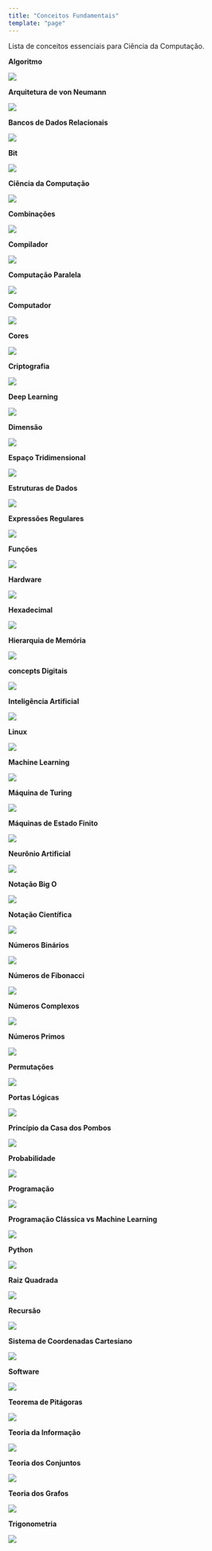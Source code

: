 ```yaml
---
title: "Conceitos Fundamentais"
template: "page"
---
```


Lista de conceitos essenciais para Ciência da Computação.

<b>Algoritmo</b>

<a href="https://github.com/the-akira/CC33Z/blob/master/Ganita/Documentos/Algorithm.pdf"><img src="/concepts/Algorithm.png" /></a>

<b>Arquitetura de von Neumann</b>

<a href="https://github.com/the-akira/CC33Z/blob/master/Ganita/Documentos/vonNeumann.pdf"><img src="/concepts/vonNeumann.png" /></a>

<b>Bancos de Dados Relacionais</b>

<a href="https://github.com/the-akira/CC33Z/blob/master/Ganita/Documentos/DB.pdf"><img src="/concepts/DB.png" /></a>

<b>Bit</b>

<a href="https://github.com/the-akira/CC33Z/blob/master/Ganita/Documentos/Bit.pdf"><img src="/concepts/Bit.png" /></a>

<b>Ciência da Computação</b>

<a href="https://github.com/the-akira/CC33Z/blob/master/Ganita/Documentos/ComputerScience.pdf"><img src="/concepts/ComputerScience.png" /></a>

<b>Combinações</b>

<a href="https://github.com/the-akira/CC33Z/blob/master/Ganita/Documentos/Combinations.pdf"><img src="/concepts/Combinations.png" /></a>

<b>Compilador</b>

<a href="https://github.com/the-akira/CC33Z/blob/master/Ganita/Documentos/Compiler.pdf"><img src="/concepts/Compiler.png" /></a>

<b>Computação Paralela</b>

<a href="https://github.com/the-akira/CC33Z/blob/master/Ganita/Documentos/ParallelComputing.pdf"><img src="/concepts/ParallelComputing.png" /></a>

<b>Computador</b>

<a href="https://github.com/the-akira/CC33Z/blob/master/Ganita/Documentos/Computer.pdf"><img src="/concepts/Computer.png" /></a>

<b>Cores</b>

<a href="https://github.com/the-akira/CC33Z/blob/master/Ganita/Documentos/Colors.pdf"><img src="/concepts/Colors.png" /></a>

<b>Criptografia</b>

<a href="https://github.com/the-akira/CC33Z/blob/master/Ganita/Documentos/Cryptography.pdf"><img src="/concepts/Cryptography.png" /></a>

<b>Deep Learning</b>

<a href="https://github.com/the-akira/CC33Z/blob/master/Ganita/Documentos/DeepLearning.pdf"><img src="/concepts/DeepLearning.png" /></a>

<b>Dimensão</b>

<a href="https://github.com/the-akira/CC33Z/blob/master/Ganita/Documentos/Dimension.pdf"><img src="/concepts/Dimension.png" /></a>

<b>Espaço Tridimensional</b>

<a href="https://github.com/the-akira/CC33Z/blob/master/Ganita/Documentos/3D.pdf"><img src="/concepts/3D.png" /></a>

<b>Estruturas de Dados</b>

<a href="https://github.com/the-akira/CC33Z/blob/master/Ganita/Documentos/DS.pdf"><img src="/concepts/DS.png" /></a>

<b>Expressões Regulares</b>

<a href="https://github.com/the-akira/CC33Z/blob/master/Ganita/Documentos/RegExp.pdf"><img src="/concepts/RegExp.png" /></a>

<b>Funções</b>

<a href="https://github.com/the-akira/CC33Z/blob/master/Ganita/Documentos/Function.pdf"><img src="/concepts/Function.png" /></a>

<b>Hardware</b>

<a href="https://github.com/the-akira/CC33Z/blob/master/Ganita/Documentos/Hardware.pdf"><img src="/concepts/Hardware.png" /></a>

<b>Hexadecimal</b>

<a href="https://github.com/the-akira/CC33Z/blob/master/Ganita/Documentos/Hexadecimal.pdf"><img src="/concepts/Hexadecimal.png" /></a>

<b>Hierarquia de Memória</b>

<a href="https://github.com/the-akira/CC33Z/blob/master/Ganita/Documentos/MemoryHierarchy.pdf"><img src="/concepts/MemoryHierarchy.png" /></a>

<b>concepts Digitais</b>

<a href="https://github.com/the-akira/CC33Z/blob/master/Ganita/Documentos/Images.pdf"><img src="/concepts/Images.png" /></a>

<b>Inteligência Artificial</b>

<a href="https://github.com/the-akira/CC33Z/blob/master/Ganita/Documentos/AI.pdf"><img src="/concepts/AI.png" /></a>

<b>Linux</b>

<a href="https://github.com/the-akira/CC33Z/blob/master/Ganita/Documentos/Linux.pdf"><img src="/concepts/Linux.png" /></a>

<b>Machine Learning</b>

<a href="https://github.com/the-akira/CC33Z/blob/master/Ganita/Documentos/MachineLearning.pdf"><img src="/concepts/MachineLearning.png" /></a>

<b>Máquina de Turing</b>

<a href="https://github.com/the-akira/CC33Z/blob/master/Ganita/Documentos/Turing.pdf"><img src="/concepts/Turing.png" /></a>

<b>Máquinas de Estado Finito</b>

<a href="https://github.com/the-akira/CC33Z/blob/master/Ganita/Documentos/FSM.pdf"><img src="/concepts/FSM.png" /></a>

<b>Neurônio Artificial</b>

<a href="https://github.com/the-akira/CC33Z/blob/master/Ganita/Documentos/ArtificialNeuron.pdf"><img src="/concepts/ArtificialNeuron.png" /></a>

<b>Notação Big O</b>

<a href="https://github.com/the-akira/CC33Z/blob/master/Ganita/Documentos/BigO.pdf"><img src="/concepts/BigO.png" /></a>

<b>Notação Científica</b>

<a href="https://github.com/the-akira/CC33Z/blob/master/Ganita/Documentos/ScientificNotation.pdf"><img src="/concepts/ScientificNotation.png" /></a>

<b>Números Binários</b>

<a href="https://github.com/the-akira/CC33Z/blob/master/Ganita/Documentos/Binary.pdf"><img src="/concepts/Binary.png" /></a>

<b>Números de Fibonacci</b>

<a href="https://github.com/the-akira/CC33Z/blob/master/Ganita/Documentos/Fibonacci.pdf"><img src="/concepts/Fibonacci.png" /></a>

<b>Números Complexos</b>

<a href="https://github.com/the-akira/CC33Z/blob/master/Ganita/Documentos/ComplexNumbers.pdf"><img src="/concepts/ComplexNumbers.png" /></a>

<b>Números Primos</b>

<a href="https://github.com/the-akira/CC33Z/blob/master/Ganita/Documentos/PrimeNumbers.pdf"><img src="/concepts/PrimeNumbers.png" /></a>

<b>Permutações</b>

<a href="https://github.com/the-akira/CC33Z/blob/master/Ganita/Documentos/Permutations.pdf"><img src="/concepts/Permutations.png" /></a>

<b>Portas Lógicas</b>

<a href="https://github.com/the-akira/CC33Z/blob/master/Ganita/Documentos/LogicGates.pdf"><img src="/concepts/LogicGates.png" /></a>

<b>Princípio da Casa dos Pombos</b>

<a href="https://github.com/the-akira/CC33Z/blob/master/Ganita/Documentos/PigeonholePrinciple.pdf"><img src="/concepts/PigeonholePrinciple.png" /></a>

<b>Probabilidade</b>

<a href="https://github.com/the-akira/CC33Z/blob/master/Ganita/Documentos/Probability.pdf"><img src="/concepts/Probability.png" /></a>

<b>Programação</b>

<a href="https://github.com/the-akira/CC33Z/blob/master/Ganita/Documentos/Programming.pdf"><img src="/concepts/Programming.png" /></a>

<b>Programação Clássica vs Machine Learning</b>

<a href="https://github.com/the-akira/CC33Z/blob/master/Ganita/Documentos/Programming-vs-ML.pdf"><img src="/concepts/Programming-vs-ML.png" /></a>

<b>Python</b>

<a href="https://github.com/the-akira/CC33Z/blob/master/Ganita/Documentos/Python.pdf"><img src="/concepts/Python.png" /></a>

<b>Raiz Quadrada</b>

<a href="https://github.com/the-akira/CC33Z/blob/master/Ganita/Documentos/SquareRoot.pdf"><img src="/concepts/SquareRoot.png" /></a>

<b>Recursão</b>

<a href="https://github.com/the-akira/CC33Z/blob/master/Ganita/Documentos/Recursion.pdf"><img src="/concepts/Recursion.png" /></a>

<b>Sistema de Coordenadas Cartesiano</b>

<a href="https://github.com/the-akira/CC33Z/blob/master/Ganita/Documentos/Descartes.pdf"><img src="/concepts/Descartes.png" /></a>

<b>Software</b>

<a href="https://github.com/the-akira/CC33Z/blob/master/Ganita/Documentos/Software.pdf"><img src="/concepts/Software.png" /></a>

<b>Teorema de Pitágoras</b>

<a href="https://github.com/the-akira/CC33Z/blob/master/Ganita/Documentos/PythagoreanTheorem.pdf"><img src="/concepts/PythagoreanTheorem.png" /></a>

<b>Teoria da Informação</b>

<a href="https://github.com/the-akira/CC33Z/blob/master/Ganita/Documentos/Information.pdf"><img src="/concepts/Information.png" /></a>

<b>Teoria dos Conjuntos</b>

<a href="https://github.com/the-akira/CC33Z/blob/master/Ganita/Documentos/SetTheory.pdf"><img src="/concepts/SetTheory.png" /></a>

<b>Teoria dos Grafos</b>

<a href="https://github.com/the-akira/CC33Z/blob/master/Ganita/Documentos/GraphTheory.pdf"><img src="/concepts/GraphTheory.png" /></a>

<b>Trigonometria</b>

<a href="https://github.com/the-akira/CC33Z/blob/master/Ganita/Documentos/Trigonometry.pdf"><img src="/concepts/Trigonometry.png" /></a>